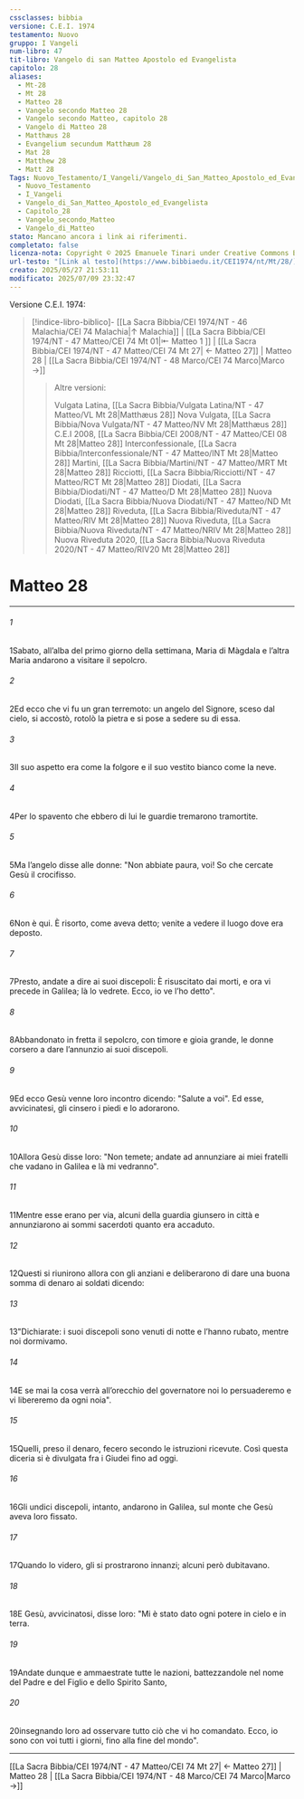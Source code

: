 ```yaml
---
cssclasses: bibbia
versione: C.E.I. 1974
testamento: Nuovo
gruppo: I Vangeli
num-libro: 47
tit-libro: Vangelo di san Matteo Apostolo ed Evangelista
capitolo: 28
aliases:
  - Mt-28
  - Mt 28
  - Matteo 28
  - Vangelo secondo Matteo 28
  - Vangelo secondo Matteo, capitolo 28
  - Vangelo di Matteo 28
  - Matthæus 28
  - Evangelium secundum Matthæum 28
  - Mat 28
  - Matthew 28
  - Matt 28
Tags: Nuovo_Testamento/I_Vangeli/Vangelo_di_San_Matteo_Apostolo_ed_Evangelista/Capitolo_28
  - Nuovo_Testamento
  - I_Vangeli
  - Vangelo_di_San_Matteo_Apostolo_ed_Evangelista
  - Capitolo_28
  - Vangelo_secondo_Matteo
  - Vangelo_di_Matteo
stato: Mancano ancora i link ai riferimenti.
completato: false
licenza-nota: Copyright © 2025 Emanuele Tinari under Creative Commons BY-NC-SA 4.0 https://creativecommons.org/licenses/by-nc-sa/4.0/
url-testo: "[Link al testo](https://www.bibbiaedu.it/CEI1974/nt/Mt/28/)"
creato: 2025/05/27 21:53:11
modificato: 2025/07/09 23:32:47
---
```


Versione C.E.I. 1974:
> [!indice-libro-biblico]- [[La Sacra Bibbia/CEI 1974/NT - 46 Malachia/CEI 74 Malachia|↑ Malachia]] | [[La Sacra Bibbia/CEI 1974/NT - 47 Matteo/CEI 74 Mt 01|⇤ Matteo 1 ]] | [[La Sacra Bibbia/CEI 1974/NT - 47 Matteo/CEI 74 Mt 27| ← Matteo 27]] | Matteo 28 | [[La Sacra Bibbia/CEI 1974/NT - 48 Marco/CEI 74 Marco|Marco →]]
>> <span class="verde">Altre versioni:</span>
>>
>> Vulgata Latina, [[La Sacra Bibbia/Vulgata Latina/NT - 47 Matteo/VL Mt 28|Matthæus 28]]
>> Nova Vulgata, [[La Sacra Bibbia/Nova Vulgata/NT - 47 Matteo/NV Mt 28|Matthæus 28]]
>> C.E.I 2008, [[La Sacra Bibbia/CEI 2008/NT - 47 Matteo/CEI 08 Mt 28|Matteo 28]]
>> Interconfessionale, [[La Sacra Bibbia/Interconfessionale/NT - 47 Matteo/INT Mt 28|Matteo 28]]
>> Martini, [[La Sacra Bibbia/Martini/NT - 47 Matteo/MRT Mt 28|Matteo 28]]
>> Ricciotti, [[La Sacra Bibbia/Ricciotti/NT - 47 Matteo/RCT Mt 28|Matteo 28]]
>> Diodati, [[La Sacra Bibbia/Diodati/NT - 47 Matteo/D Mt 28|Matteo 28]]
>> Nuova Diodati, [[La Sacra Bibbia/Nuova Diodati/NT - 47 Matteo/ND Mt 28|Matteo 28]]
>> Riveduta, [[La Sacra Bibbia/Riveduta/NT - 47 Matteo/RIV Mt 28|Matteo 28]]
>> Nuova Riveduta, [[La Sacra Bibbia/Nuova Riveduta/NT - 47 Matteo/NRIV Mt 28|Matteo 28]]
>> Nuova Riveduta 2020, [[La Sacra Bibbia/Nuova Riveduta 2020/NT - 47 Matteo/RIV20 Mt 28|Matteo 28]]

# Matteo 28

***

###### 1
<span class=vrs>1</span>Sabato, all’alba del primo giorno della settimana, Maria di Màgdala e l’altra Maria andarono a visitare il sepolcro.
###### 2
<span class=vrs>2</span>Ed ecco che vi fu un gran terremoto: un angelo del Signore, sceso dal cielo, si accostò, rotolò la pietra e si pose a sedere su di essa.
###### 3
<span class=vrs>3</span>Il suo aspetto era come la folgore e il suo vestito bianco come la neve.
###### 4
<span class=vrs>4</span>Per lo spavento che ebbero di lui le guardie tremarono tramortite.
###### 5
<span class=vrs>5</span>Ma l’angelo disse alle donne: "Non abbiate paura, voi! So che cercate Gesù il crocifisso.
###### 6
<span class=vrs>6</span>Non è qui. È risorto, come aveva detto; venite a vedere il luogo dove era deposto.
###### 7
<span class=vrs>7</span>Presto, andate a dire ai suoi discepoli: È risuscitato dai morti, e ora vi precede in Galilea; là lo vedrete. Ecco, io ve l’ho detto".
###### 8
<span class=vrs>8</span>Abbandonato in fretta il sepolcro, con timore e gioia grande, le donne corsero a dare l’annunzio ai suoi discepoli.
###### 9
<span class=vrs>9</span>Ed ecco Gesù venne loro incontro dicendo: "Salute a voi". Ed esse, avvicinatesi, gli cinsero i piedi e lo adorarono.
###### 10
<span class=vrs>10</span>Allora Gesù disse loro: "Non temete; andate ad annunziare ai miei fratelli che vadano in Galilea e là mi vedranno".
###### 11
<span class=vrs>11</span>Mentre esse erano per via, alcuni della guardia giunsero in città e annunziarono ai sommi sacerdoti quanto era accaduto.
###### 12
<span class=vrs>12</span>Questi si riunirono allora con gli anziani e deliberarono di dare una buona somma di denaro ai soldati dicendo:
###### 13
<span class=vrs>13</span>"Dichiarate: i suoi discepoli sono venuti di notte e l’hanno rubato, mentre noi dormivamo.
###### 14
<span class=vrs>14</span>E se mai la cosa verrà all’orecchio del governatore noi lo persuaderemo e vi libereremo da ogni noia".
###### 15
<span class=vrs>15</span>Quelli, preso il denaro, fecero secondo le istruzioni ricevute. Così questa diceria si è divulgata fra i Giudei fino ad oggi.
###### 16
<span class=vrs>16</span>Gli undici discepoli, intanto, andarono in Galilea, sul monte che Gesù aveva loro fissato.
###### 17
<span class=vrs>17</span>Quando lo videro, gli si prostrarono innanzi; alcuni però dubitavano.
###### 18
<span class=vrs>18</span>E Gesù, avvicinatosi, disse loro: "Mi è stato dato ogni potere in cielo e in terra.
###### 19
<span class=vrs>19</span>Andate dunque e ammaestrate tutte le nazioni, battezzandole nel nome del Padre e del Figlio e dello Spirito Santo,
###### 20
<span class=vrs>20</span>insegnando loro ad osservare tutto ciò che vi ho comandato. Ecco, io sono con voi tutti i giorni, fino alla fine del mondo".

***

[[La Sacra Bibbia/CEI 1974/NT - 47 Matteo/CEI 74 Mt 27| ← Matteo 27]] | Matteo 28 | [[La Sacra Bibbia/CEI 1974/NT - 48 Marco/CEI 74 Marco|Marco →]]